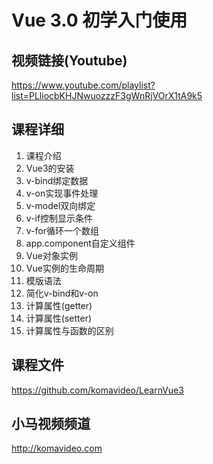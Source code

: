 Vue 3.0 初学入门使用
===================

## 视频链接(Youtube)

https://www.youtube.com/playlist?list=PLliocbKHJNwuozzzF3gWnRjVOrX1tA9k5

## 课程详细

01. 课程介绍
02. Vue3的安装
03. v-bind绑定数据
04. v-on实现事件处理
05. v-model双向绑定
06. v-if控制显示条件
07. v-for循环一个数组
08. app.component自定义组件
09. Vue对象实例
10. Vue实例的生命周期
11. 模版语法
12. 简化v-bind和v-on
13. 计算属性(getter)
14. 计算属性(setter)
15. 计算属性与函数的区别

## 课程文件

https://github.com/komavideo/LearnVue3

## 小马视频频道

http://komavideo.com
